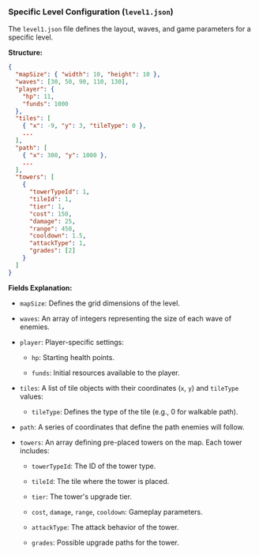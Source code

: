 ### Specific Level Configuration (`level1.json`)

The `level1.json` file defines the layout, waves, and game parameters for a specific level.

**Structure:**
```json
{
  "mapSize": { "width": 10, "height": 10 },
  "waves": [30, 50, 90, 110, 130],
  "player": {
    "hp": 11,
    "funds": 1000
  },
  "tiles": [
    { "x": -9, "y": 3, "tileType": 0 },
    ...
  ],
  "path": [
    { "x": 300, "y": 1000 },
    ...
  ],
  "towers": [
    {
      "towerTypeId": 1,
      "tileId": 1,
      "tier": 1,
      "cost": 150,
      "damage": 25,
      "range": 450,
      "cooldown": 1.5,
      "attackType": 1,
      "grades": [2]
    }
  ]
}
```

**Fields Explanation:**

- `mapSize`: Defines the grid dimensions of the level.
    
- `waves`: An array of integers representing the size of each wave of enemies.
    
- `player`: Player-specific settings:
    
    - `hp`: Starting health points.
        
    - `funds`: Initial resources available to the player.
        
- `tiles`: A list of tile objects with their coordinates (`x`, `y`) and `tileType` values:
    
    - `tileType`: Defines the type of the tile (e.g., 0 for walkable path).
        
- `path`: A series of coordinates that define the path enemies will follow.
    
- `towers`: An array defining pre-placed towers on the map. Each tower includes:
    
    - `towerTypeId`: The ID of the tower type.
        
    - `tileId`: The tile where the tower is placed.
        
    - `tier`: The tower's upgrade tier.
        
    - `cost`, `damage`, `range`, `cooldown`: Gameplay parameters.
        
    - `attackType`: The attack behavior of the tower.
        
    - `grades`: Possible upgrade paths for the tower.